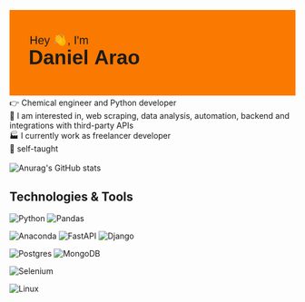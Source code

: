 ![Header](/header.png)
:point_right: Chemical engineer and Python developer <br />
:runner: I am interested in, web scraping, data analysis, automation, backend and integrations with third-party APIs <br />
:factory: I currently work as freelancer developer <br />
🦾 self-taught<br />
<br />
![Anurag's GitHub stats](https://github-readme-stats.vercel.app/api?username=araod14&show_icons=true&theme=merko)<br />
## Technologies & Tools
![Python](https://img.shields.io/badge/python-3670A0?style=for-the-badge&logo=python&logoColor=ffdd54)
![Pandas](https://img.shields.io/badge/pandas-%23150458.svg?style=for-the-badge&logo=pandas&logoColor=white)

![Anaconda](https://img.shields.io/badge/Anaconda-%2344A833.svg?style=for-the-badge&logo=anaconda&logoColor=white)
![FastAPI](https://img.shields.io/badge/FastAPI-005571?style=for-the-badge&logo=fastapi)
![Django](https://img.shields.io/badge/django-%23092E20.svg?style=for-the-badge&logo=django&logoColor=white)

![Postgres](https://img.shields.io/badge/postgres-%23316192.svg?style=for-the-badge&logo=postgresql&logoColor=white)
![MongoDB](https://img.shields.io/badge/MongoDB-%234ea94b.svg?style=for-the-badge&logo=mongodb&logoColor=white)

![Selenium](https://img.shields.io/badge/-selenium-%43B02A?style=for-the-badge&logo=selenium&logoColor=white)

![Linux](https://img.shields.io/badge/Linux-FCC624?style=for-the-badge&logo=linux&logoColor=black)
  


<!---
araod14/araod14 is a ✨ special ✨ repository because its `README.md` (this file) appears on your GitHub profile.
You can click the Preview link to take a look at your changes.
--->


